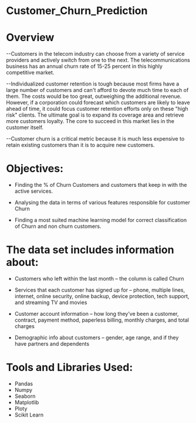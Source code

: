 # Customer_Churn_Prediction
 # Overview
--Customers in the telecom industry can choose from a variety of service providers and actively switch from one to the next. The telecommunications business has an annual churn rate of 15-25 percent in this highly competitive market.

--Individualized customer retention is tough because most firms have a large number of customers and can't afford to devote much time to each of them. The costs would be too great, outweighing the additional revenue. However, if a corporation could forecast which customers are likely to leave ahead of time, it could focus customer retention efforts only on these "high risk" clients. The ultimate goal is to expand its coverage area and retrieve more customers loyalty. The core to succeed in this market lies in the customer itself.

--Customer churn is a critical metric because it is much less expensive to retain existing customers than it is to acquire new customers.

# Objectives:
- Finding the % of Churn Customers and customers that keep in with the active services.

- Analysing the data in terms of various features responsible for customer Churn

- Finding a most suited machine learning model for correct classification of Churn and non churn customers.


# The data set includes information about:

- Customers who left within the last month – the column is called Churn

- Services that each customer has signed up for – phone, multiple lines, internet, online security, online backup, device protection, tech support, and streaming TV and movies

- Customer account information – how long they’ve been a customer, contract, payment method, paperless billing, monthly charges, and total charges

- Demographic info about customers – gender, age range, and if they have partners and dependents

# Tools and Libraries Used:

- Pandas
- Numpy
- Seaborn
- Matplotlib
- Ploty
- Scikit Learn
